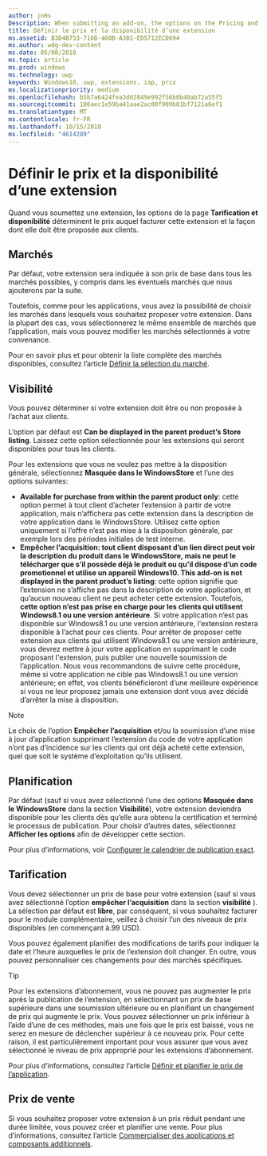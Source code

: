 ```yaml
---
author: jnHs
Description: When submitting an add-on, the options on the Pricing and availability page determine what to charge for your add-on and how it should be offered to customers.
title: Définir le prix et la disponibilité d’une extension
ms.assetid: B3D4B753-716B-460B-A3B1-ED5712ECD694
ms.author: wdg-dev-content
ms.date: 05/08/2018
ms.topic: article
ms.prod: windows
ms.technology: uwp
keywords: Windows10, uwp, extensions, iap, prix
ms.localizationpriority: medium
ms.openlocfilehash: b5b7a6424fea3d62849e992f56b0b40ab72a55f5
ms.sourcegitcommit: 106aec1e59ba41aae2ac00f909b81bf7121a6ef1
ms.translationtype: MT
ms.contentlocale: fr-FR
ms.lasthandoff: 10/15/2018
ms.locfileid: "4614289"
---
```

# <a name="set-add-on-pricing-and-availability"></a>Définir le prix et la disponibilité d’une extension


Quand vous soumettez une extension, les options de la page **Tarification et disponibilité** déterminent le prix auquel facturer cette extension et la façon dont elle doit être proposée aux clients.

## <a name="markets"></a>Marchés

Par défaut, votre extension sera indiquée à son prix de base dans tous les marchés possibles, y compris dans les éventuels marchés que nous ajouterons par la suite.

Toutefois, comme pour les applications, vous avez la possibilité de choisir les marchés dans lesquels vous souhaitez proposer votre extension. Dans la plupart des cas, vous sélectionnerez le même ensemble de marchés que l’application, mais vous pouvez modifier les marchés sélectionnés à votre convenance. 

Pour en savoir plus et pour obtenir la liste complète des marchés disponibles, consultez l’article [Définir la sélection du marché](define-pricing-and-market-selection.md).

## <a name="visibility"></a>Visibilité

Vous pouvez déterminer si votre extension doit être ou non proposée à l’achat aux clients. 

L’option par défaut est **Can be displayed in the parent product’s Store listing**. Laissez cette option sélectionnée pour les extensions qui seront disponibles pour tous les clients. 

Pour les extensions que vous ne voulez pas mettre à la disposition générale, sélectionnez **Masquée dans le WindowsStore** et l’une des options suivantes:

-   **Available for purchase from within the parent product only**: cette option permet à tout client d’acheter l’extension à partir de votre application, mais n’affichera pas cette extension dans la description de votre application dans le WindowsStore. Utilisez cette option uniquement si l’offre n’est pas mise à la disposition générale, par exemple lors des périodes initiales de test interne.
-   **Empêcher l’acquisition: tout client disposant d’un lien direct peut voir la description du produit dans le WindowsStore, mais ne peut le télécharger que s’il possède déjà le produit ou qu’il dispose d’un code promotionnel et utilise un appareil Windows10. This add-on is not displayed in the parent product’s listing**: cette option signifie que l’extension ne s’affiche pas dans la description de votre application, et qu’aucun nouveau client ne peut acheter cette extension. Toutefois, **cette option n’est pas prise en charge pour les clients qui utilisent Windows8.1 ou une version antérieure**. Si votre application n’est pas disponible sur Windows8.1 ou une version antérieure, l'extension restera disponible à l’achat pour ces clients. Pour arrêter de proposer cette extension aux clients qui utilisent Windows8.1 ou une version antérieure, vous devrez mettre à jour votre application en supprimant le code proposant l'extension, puis publier une nouvelle soumission de l’application. Nous vous recommandons de suivre cette procédure, même si votre application ne cible pas Windows8.1 ou une version antérieure; en effet, vos clients bénéficieront d’une meilleure expérience si vous ne leur proposez jamais une extension dont vous avez décidé d’arrêter la mise à disposition.
    
 > [!NOTE] 
 > Le choix de l’option **Empêcher l’acquisition** et/ou la soumission d’une mise à jour d’application supprimant l’extension du code de votre application n’ont pas d’incidence sur les clients qui ont déjà acheté cette extension, quel que soit le système d’exploitation qu’ils utilisent.


## <a name="schedule"></a>Planification

Par défaut (sauf si vous avez sélectionné l’une des options **Masquée dans le WindowsStore** dans la section **Visibilité**), votre extension deviendra disponible pour les clients dès qu’elle aura obtenu la certification et terminé le processus de publication. Pour choisir d’autres dates, sélectionnez **Afficher les options** afin de développer cette section. 

Pour plus d’informations, voir [Configurer le calendrier de publication exact](configure-precise-release-scheduling.md).


## <a name="pricing"></a>Tarification

Vous devez sélectionner un prix de base pour votre extension (sauf si vous avez sélectionné l’option **empêcher l’acquisition** dans la section **visibilité** ). La sélection par défaut est **libre**, par conséquent, si vous souhaitez facturer pour le module complémentaire, veillez à choisir l’un des niveaux de prix disponibles (en commençant à.99 USD).

Vous pouvez également planifier des modifications de tarifs pour indiquer la date et l’heure auxquelles le prix de l’extension doit changer. En outre, vous pouvez personnaliser ces changements pour des marchés spécifiques. 

> [!TIP]
> Pour les extensions d’abonnement, vous ne pouvez pas augmenter le prix après la publication de l’extension, en sélectionnant un prix de base supérieure dans une soumission ultérieure ou en planifiant un changement de prix qui augmente le prix. Vous pouvez sélectionner un prix inférieur à l’aide d’une de ces méthodes, mais une fois que le prix est baissé, vous ne serez en mesure de déclencher supérieur à ce nouveau prix. Pour cette raison, il est particulièrement important pour vous assurer que vous avez sélectionné le niveau de prix approprié pour les extensions d’abonnement. 

Pour plus d’informations, consultez l’article [Définir et planifier le prix de l’application](set-and-schedule-app-pricing.md).


## <a name="sale-pricing"></a>Prix de vente

Si vous souhaitez proposer votre extension à un prix réduit pendant une durée limitée, vous pouvez créer et planifier une vente. Pour plus d’informations, consultez l’article [Commercialiser des applications et composants additionnels](put-apps-and-add-ons-on-sale.md).



